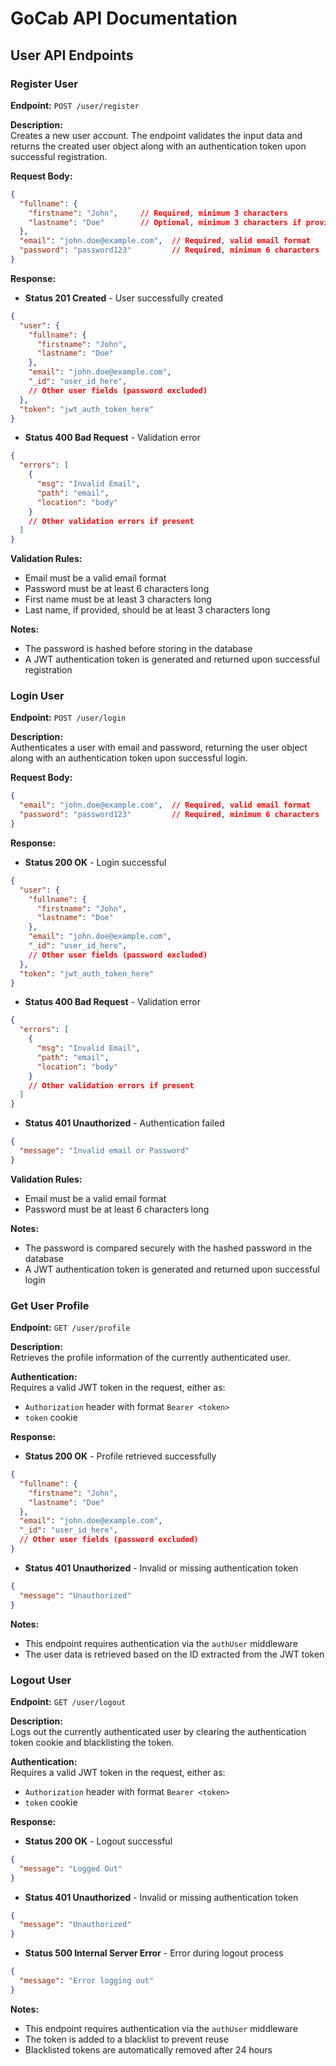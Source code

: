 # GoCab API Documentation

## User API Endpoints

### Register User
**Endpoint:** `POST /user/register`

**Description:**  
Creates a new user account. The endpoint validates the input data and returns the created user object along with an authentication token upon successful registration.

**Request Body:**
```json
{
  "fullname": {
    "firstname": "John",     // Required, minimum 3 characters
    "lastname": "Doe"        // Optional, minimum 3 characters if provided
  },
  "email": "john.doe@example.com",  // Required, valid email format
  "password": "password123"         // Required, minimum 6 characters
}
```

**Response:**
- **Status 201 Created** - User successfully created
```json
{
  "user": {
    "fullname": {
      "firstname": "John",
      "lastname": "Doe"
    },
    "email": "john.doe@example.com",
    "_id": "user_id_here",
    // Other user fields (password excluded)
  },
  "token": "jwt_auth_token_here"
}
```

- **Status 400 Bad Request** - Validation error
```json
{
  "errors": [
    {
      "msg": "Invalid Email",
      "path": "email",
      "location": "body"
    }
    // Other validation errors if present
  ]
}
```

**Validation Rules:**
- Email must be a valid email format
- Password must be at least 6 characters long
- First name must be at least 3 characters long
- Last name, if provided, should be at least 3 characters long

**Notes:**
- The password is hashed before storing in the database
- A JWT authentication token is generated and returned upon successful registration

### Login User
**Endpoint:** `POST /user/login`

**Description:**  
Authenticates a user with email and password, returning the user object along with an authentication token upon successful login.

**Request Body:**
```json
{
  "email": "john.doe@example.com",  // Required, valid email format
  "password": "password123"         // Required, minimum 6 characters
}
```

**Response:**
- **Status 200 OK** - Login successful
```json
{
  "user": {
    "fullname": {
      "firstname": "John",
      "lastname": "Doe"
    },
    "email": "john.doe@example.com",
    "_id": "user_id_here",
    // Other user fields (password excluded)
  },
  "token": "jwt_auth_token_here"
}
```

- **Status 400 Bad Request** - Validation error
```json
{
  "errors": [
    {
      "msg": "Invalid Email",
      "path": "email",
      "location": "body"
    }
    // Other validation errors if present
  ]
}
```

- **Status 401 Unauthorized** - Authentication failed
```json
{
  "message": "Invalid email or Password"
}
```

**Validation Rules:**
- Email must be a valid email format
- Password must be at least 6 characters long

**Notes:**
- The password is compared securely with the hashed password in the database
- A JWT authentication token is generated and returned upon successful login

### Get User Profile
**Endpoint:** `GET /user/profile`

**Description:**  
Retrieves the profile information of the currently authenticated user.

**Authentication:**  
Requires a valid JWT token in the request, either as:
- `Authorization` header with format `Bearer <token>`
- `token` cookie

**Response:**
- **Status 200 OK** - Profile retrieved successfully
```json
{
  "fullname": {
    "firstname": "John",
    "lastname": "Doe"
  },
  "email": "john.doe@example.com",
  "_id": "user_id_here",
  // Other user fields (password excluded)
}
```

- **Status 401 Unauthorized** - Invalid or missing authentication token
```json
{
  "message": "Unauthorized"
}
```

**Notes:**
- This endpoint requires authentication via the `authUser` middleware
- The user data is retrieved based on the ID extracted from the JWT token

### Logout User
**Endpoint:** `GET /user/logout`

**Description:**  
Logs out the currently authenticated user by clearing the authentication token cookie and blacklisting the token.

**Authentication:**  
Requires a valid JWT token in the request, either as:
- `Authorization` header with format `Bearer <token>`
- `token` cookie

**Response:**
- **Status 200 OK** - Logout successful
```json
{
  "message": "Logged Out"
}
```

- **Status 401 Unauthorized** - Invalid or missing authentication token
```json
{
  "message": "Unauthorized"
}
```

- **Status 500 Internal Server Error** - Error during logout process
```json
{
  "message": "Error logging out"
}
```

**Notes:**
- This endpoint requires authentication via the `authUser` middleware
- The token is added to a blacklist to prevent reuse
- Blacklisted tokens are automatically removed after 24 hours
